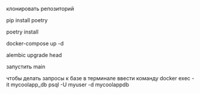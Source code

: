клонировать репозиторий

pip install poetry

poetry install

docker-compose up -d

alembic upgrade head

запустить main

чтобы делать запросы к базе в терминале ввести команду docker exec -it mycoolapp_db psql -U myuser -d mycoolappdb
